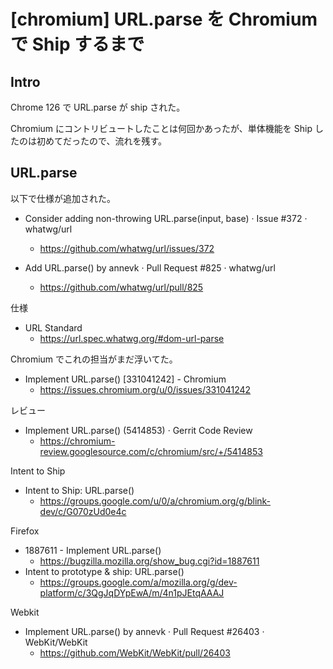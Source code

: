 # [chromium] URL.parse を Chromium で Ship するまで

## Intro

Chrome 126 で URL.parse が ship された。

Chromium にコントリビュートしたことは何回かあったが、単体機能を Ship したのは初めてだったので、流れを残す。


## URL.parse

以下で仕様が追加された。

- Consider adding non-throwing URL.parse(input, base) · Issue #372 · whatwg/url
  - https://github.com/whatwg/url/issues/372

- Add URL.parse() by annevk · Pull Request #825 · whatwg/url
  - https://github.com/whatwg/url/pull/825

仕様

- URL Standard
  - https://url.spec.whatwg.org/#dom-url-parse


Chromium でこれの担当がまだ浮いてた。

- Implement URL.parse() [331041242] - Chromium
  - https://issues.chromium.org/u/0/issues/331041242

レビュー


- Implement URL.parse() (5414853) · Gerrit Code Review
  - https://chromium-review.googlesource.com/c/chromium/src/+/5414853


Intent to Ship

- Intent to Ship: URL.parse()
  - https://groups.google.com/u/0/a/chromium.org/g/blink-dev/c/G070zUd0e4c


Firefox

- 1887611 - Implement URL.parse()
  - https://bugzilla.mozilla.org/show_bug.cgi?id=1887611
- Intent to prototype & ship: URL.parse()
  - https://groups.google.com/a/mozilla.org/g/dev-platform/c/3QgJqDYpEwA/m/4n1pJEtqAAAJ


Webkit

- Implement URL.parse() by annevk · Pull Request #26403 · WebKit/WebKit
  - https://github.com/WebKit/WebKit/pull/26403